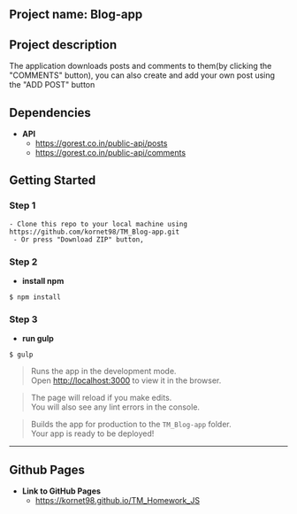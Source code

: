 ## Project name: Blog-app

## Project description

The application downloads posts and comments to them(by clicking the "COMMENTS" button), you can also create and add your own post using the "ADD POST" button

## Dependencies 

- **API** 
	- https://gorest.co.in/public-api/posts
	- https://gorest.co.in/public-api/comments

## Getting Started

### Step 1

    - Clone this repo to your local machine using https://github.com/kornet98/TM_Blog-app.git
	 - Or press "Download ZIP" button, 

### Step 2

- **install npm** 

```shell
$ npm install
```

### Step 3

- **run gulp** 

```shell
$ gulp
```

>Runs the app in the development mode.<br />
>Open [http://localhost:3000](http://localhost:3000) to view it in the browser.

>The page will reload if you make edits.<br />
>You will also see any lint errors in the console.


>Builds the app for production to the `TM_Blog-app` folder.<br />
>Your app is ready to be deployed!

---




## Github Pages 
- **Link to GitHub Pages** 
	- https://kornet98.github.io/TM_Homework_JS



